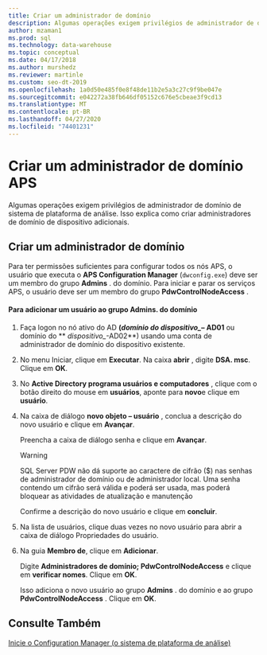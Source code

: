 ```yaml
---
title: Criar um administrador de domínio
description: Algumas operações exigem privilégios de administrador de domínio de sistema de plataforma de análise. Isso explica como criar administradores de domínio de dispositivo adicionais.
author: mzaman1
ms.prod: sql
ms.technology: data-warehouse
ms.topic: conceptual
ms.date: 04/17/2018
ms.author: murshedz
ms.reviewer: martinle
ms.custom: seo-dt-2019
ms.openlocfilehash: 1a0d50e485f0e8f48de11b2e5a3c27c9f9be047e
ms.sourcegitcommit: e042272a38fb646df05152c676e5cbeae3f9cd13
ms.translationtype: MT
ms.contentlocale: pt-BR
ms.lasthandoff: 04/27/2020
ms.locfileid: "74401231"
---
```

# <a name="create-an-aps-domain-administrator"></a>Criar um administrador de domínio APS
Algumas operações exigem privilégios de administrador de domínio de sistema de plataforma de análise. Isso explica como criar administradores de domínio de dispositivo adicionais.  
  
## <a name="create-a-domain-administrator"></a>Criar um administrador de domínio  
Para ter permissões suficientes para configurar todos os nós APS, o usuário que executa o **APS Configuration Manager** (`dwconfig.exe`) deve ser um membro do grupo **Admins** . do domínio. Para iniciar e parar os serviços APS, o usuário deve ser um membro do grupo **PdwControlNodeAccess** .  
  
#### <a name="to-add-a-user-to-the-domain-admins-group"></a>Para adicionar um usuário ao grupo Admins. do domínio  
  
1.  Faça logon no nó ativo do AD **(_domínio do dispositivo\__– AD01** ou domínio do ** _dispositivo\__-AD02**) usando uma conta de administrador de domínio do dispositivo existente.  
  
2.  No menu Iniciar, clique em **Executar**. Na caixa **abrir** , digite **DSA. msc**. Clique em **OK**.  
  
3.  No **Active Directory programa usuários e computadores** , clique com o botão direito do mouse em **usuários**, aponte para **novo**e clique em **usuário**.  
  
4.  Na caixa de diálogo **novo objeto – usuário** , conclua a descrição do novo usuário e clique em **Avançar**.  
  
    Preencha a caixa de diálogo senha e clique em **Avançar**.  
  
    > [!WARNING]  
    > SQL Server PDW não dá suporte ao caractere de cifrão ($) nas senhas de administrador de domínio ou de administrador local. Uma senha contendo um cifrão será válida e poderá ser usada, mas poderá bloquear as atividades de atualização e manutenção  
  
    Confirme a descrição do novo usuário e clique em **concluir**.  
  
5.  Na lista de usuários, clique duas vezes no novo usuário para abrir a caixa de diálogo Propriedades do usuário.  
  
6.  Na guia **Membro de**, clique em **Adicionar**.  
  
    Digite **Administradores de domínio; PdwControlNodeAccess** e clique em **verificar nomes**. Clique em **OK**.  
  
    Isso adiciona o novo usuário ao grupo **Admins** . do domínio e ao grupo **PdwControlNodeAccess** . Clique em **OK**.  
  
## <a name="see-also"></a>Consulte Também  
[Inicie o Configuration Manager &#40;o sistema de plataforma de análise&#41;](launch-the-configuration-manager.md)  
  
